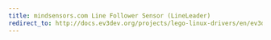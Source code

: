 ```yaml
---
title: mindsensors.com Line Follower Sensor (LineLeader)
redirect_to: http://docs.ev3dev.org/projects/lego-linux-drivers/en/ev3dev-jessie/sensor_data.html#ms-line-leader
---
```

